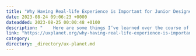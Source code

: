 ```yaml
---
title: "Why Having Real-life Experience is Important for Junior Designers"
date: 2023-08-24 09:06:23 +0000
dateadded: 2023-08-25 00:00:48 +0100
description: "    Here are some things I’ve learned over the course of working as a designer in tech.  Continue reading on UX Planet »  "
link: "https://uxplanet.org/why-having-real-life-experience-is-important-for-junior-designers-5443ac74aaf1?source=rss----819cc2aaeee0---4"
category:
directory: _directory/ux-planet.md
---
```

